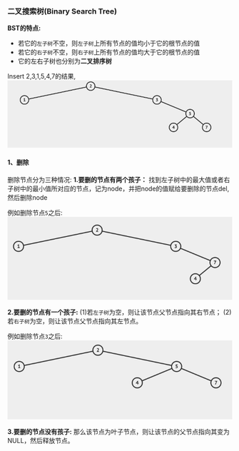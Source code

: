 ### 二叉搜索树(Binary Search Tree)
**BST的特点:**
- 若它的`左子树`不空，则`左子树`上所有节点的值均小于它的根节点的值
- 若它的`右子树`不空，则`右子树`上所有节点的值均大于它的根节点的值
- 它的左右子树也分别为**二叉排序树**

Insert 2,3,1,5,4,7的结果,
![alt](./img/001.png)

#### 1、删除
删除节点分为三种情况:
**1.要删的节点有两个孩子：**
找到左子树中的最大值或者右子树中的最小值所对应的节点，记为node，并把node的值赋给要删除的节点del,然后删除node

例如删除节点`5`之后:
![alt](./img/002.png)

**2.要删的节点有一个孩子:**
  (1)若`左子树`为空，则让该节点父节点指向其右节点；
  (2)若`右子树`为空，则让该节点父节点指向其左节点。

例如删除节点`3`之后:
![alt](./img/003.png)

**3.要删的节点没有孩子:**
那么该节点为叶子节点，则让该节点的父节点指向其变为NULL，然后释放节点。
